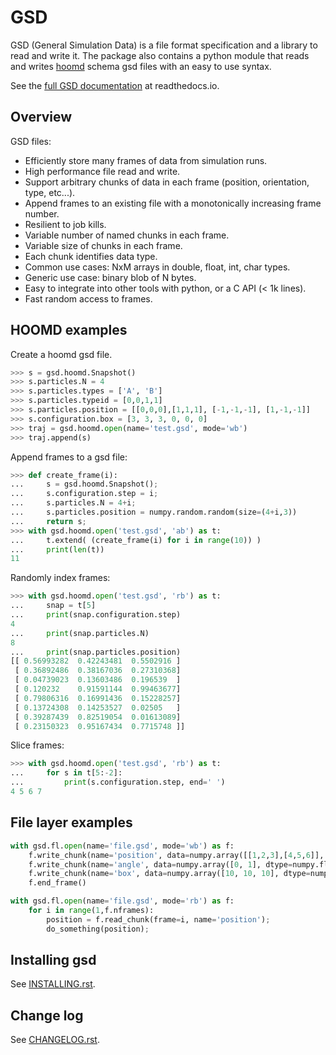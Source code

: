 # GSD

GSD (General Simulation Data) is a file format specification and a library to read and write it. The package also
contains a python module that reads and writes [hoomd](https://glotzerlab.engin.umich.edu/hoomd-blue/) schema gsd
files with an easy to use syntax.

See the [full GSD documentation](http://gsd.readthedocs.io) at readthedocs.io.

## Overview

GSD files:

* Efficiently store many frames of data from simulation runs.
* High performance file read and write.
* Support arbitrary chunks of data in each frame (position, orientation, type, etc...).
* Append frames to an existing file with a monotonically increasing frame number.
* Resilient to job kills.
* Variable number of named chunks in each frame.
* Variable size of chunks in each frame.
* Each chunk identifies data type.
* Common use cases: NxM arrays in double, float, int, char types.
* Generic use case: binary blob of N bytes.
* Easy to integrate into other tools with python, or a C API (< 1k lines).
* Fast random access to frames.

## HOOMD examples

Create a hoomd gsd file.
```python
>>> s = gsd.hoomd.Snapshot()
>>> s.particles.N = 4
>>> s.particles.types = ['A', 'B']
>>> s.particles.typeid = [0,0,1,1]
>>> s.particles.position = [[0,0,0],[1,1,1], [-1,-1,-1], [1,-1,-1]]
>>> s.configuration.box = [3, 3, 3, 0, 0, 0]
>>> traj = gsd.hoomd.open(name='test.gsd', mode='wb')
>>> traj.append(s)
```

Append frames to a gsd file:
```python
>>> def create_frame(i):
...     s = gsd.hoomd.Snapshot();
...     s.configuration.step = i;
...     s.particles.N = 4+i;
...     s.particles.position = numpy.random.random(size=(4+i,3))
...     return s;
>>> with gsd.hoomd.open('test.gsd', 'ab') as t:
...     t.extend( (create_frame(i) for i in range(10)) )
...     print(len(t))
11
```

Randomly index frames:
```python
>>> with gsd.hoomd.open('test.gsd', 'rb') as t:
...     snap = t[5]
...     print(snap.configuration.step)
4
...     print(snap.particles.N)
8
...     print(snap.particles.position)
[[ 0.56993282  0.42243481  0.5502916 ]
 [ 0.36892486  0.38167036  0.27310368]
 [ 0.04739023  0.13603486  0.196539  ]
 [ 0.120232    0.91591144  0.99463677]
 [ 0.79806316  0.16991436  0.15228257]
 [ 0.13724308  0.14253527  0.02505   ]
 [ 0.39287439  0.82519054  0.01613089]
 [ 0.23150323  0.95167434  0.7715748 ]]
```

Slice frames:
```python
>>> with gsd.hoomd.open('test.gsd', 'rb') as t:
...     for s in t[5:-2]:
...         print(s.configuration.step, end=' ')
4 5 6 7
```

## File layer examples

```python
with gsd.fl.open(name='file.gsd', mode='wb') as f:
    f.write_chunk(name='position', data=numpy.array([[1,2,3],[4,5,6]], dtype=numpy.float32));
    f.write_chunk(name='angle', data=numpy.array([0, 1], dtype=numpy.float32));
    f.write_chunk(name='box', data=numpy.array([10, 10, 10], dtype=numpy.float32));
    f.end_frame()
```

```python
with gsd.fl.open(name='file.gsd', mode='rb') as f:
    for i in range(1,f.nframes):
        position = f.read_chunk(frame=i, name='position');
        do_something(position);
```

## Installing gsd

See [INSTALLING.rst](INSTALLING.rst).

## Change log

See [CHANGELOG.rst](CHANGELOG.rst).
